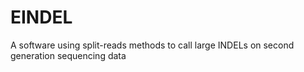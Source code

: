 # EINDEL
A software using split-reads methods to call large INDELs on second generation sequencing data

